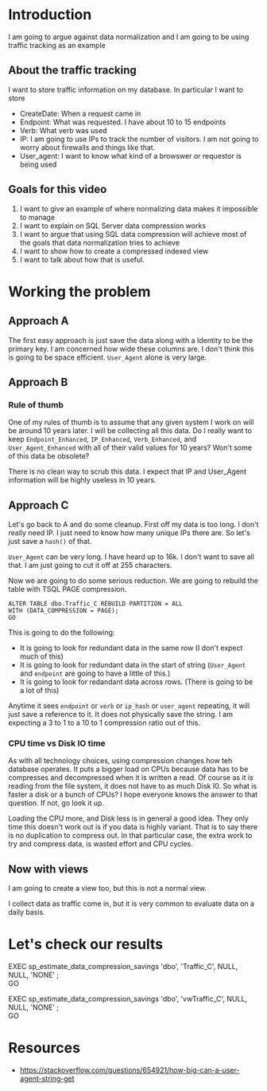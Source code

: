 # Introduction

I am going to argue against data normalization and I am going to be using traffic tracking as an example


## About the traffic tracking

I want to store traffic information on my database. In particular I want to store

- CreateDate: When a request came in
- Endpoint: What was requested. I have about 10 to 15 endpoints
- Verb: What verb was used
- IP: I am going to use IPs to track the number of visitors. I am not going to worry about firewalls and things like that.
- User_agent: I want to know what kind of a browswer or requestor is being used 


## Goals for this video

1. I want to give an example of where normalizing data makes it impossible to manage
2. I want to explain on SQL Server data compression works
3. I want to argue that using SQL data compression will achieve most of the goals that data normalization tries to achieve
4. I want to show how to create a compressed indexed view
5. I want to talk about how that is useful.



# Working the problem


## Approach A

The first easy approach is just save the data along with a Identity to be the primary key. I am concerned how wide these columns are. I don't think this is going to be space efficient. `User_Agent` alone is very large.


## Approach B


### Rule of thumb

One of my rules of thumb is to assume that any given system I work on will be around 10 years later. I will be collecting all this data. Do I really want to keep `Endpoint_Enhanced`, `IP_Enhanced`, `Verb_Enhanced`, and `User_Agent_Enhanced` with all of their valid values for 10 years? Won't some of this data be obsolete?

There is no clean way to scrub this data. I expect that IP and User_Agent information will be highly useless in 10 years.


## Approach C

Let's go back to A and do some cleanup. First off my data is too long. I don't really need IP. I just need to know how many unique IPs there are. So let's just save a `hash()` of that. 

`User_Agent` can be very long. I have heard up to 16k. I don't want to save all that. I am just going to cut it off at 255 characters.

Now we are going to do some serious reduction. We are going to rebuild the table with TSQL PAGE compression.

```
ALTER TABLE dbo.Traffic_C REBUILD PARTITION = ALL  
WITH (DATA_COMPRESSION = PAGE);
GO
```

This is going to do the following:
- It is going to look for redundant data in the same row (I don't expect much of this)
- It is going to look for redundant data in the start of string (`User_Agent` and `endpoint` are going to have a little of this.)
- It is going to look for redandant data across rows. (There is going to be a lot of this)

Anytime it sees `endpoint` or `verb` or `ip_hash` or `user_agent` repeating, it will just save a reference to it. It does not physically save the string. I am expecting a 3 to 1 to a 10 to 1 compression ratio out of this. 


### CPU time vs Disk IO time

As with all technology choices, using compression changes how teh database operates. It puts a bigger load on CPUs because data has to be compresses and decompressed when it is written a read. Of course as it is reading from the file system, it does not have to as much Disk I0. So what is faster a disk or a bunch of CPUs? I hope everyone knows the answer to that question. If not, go look it up.

Loading the CPU more, and Disk less is in general a good idea. They only time this doesn't work out is if you data is highly variant. That is to say there is no duplication to compress out. In that particular case, the extra work to try and compress data, is wasted effort and CPU cycles.


## Now with views

I am going to create a view too, but this is not a normal view.

I collect data as traffic come in, but it is very common to evaluate data on a daily basis.

# Let's check our results

EXEC sp_estimate_data_compression_savings 'dbo', 'Traffic_C', NULL, NULL, 'NONE' ;  
GO 

EXEC sp_estimate_data_compression_savings 'dbo', 'vwTraffic_C', NULL, NULL, 'NONE' ;  
GO 


# Resources

- https://stackoverflow.com/questions/654921/how-big-can-a-user-agent-string-get
